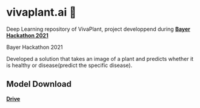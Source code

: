 # vivaplant.ai 🌱
Deep Learning repository of VivaPlant, project developpend during [**Bayer Hackathon 2021**](https://www.bayerhackathon.com)

Bayer Hackathon 2021

Developed a solution that takes an image of a plant and predicts whether it is healthy or disease(predict the specific disease).

## Model Download 

[**Drive**](https://drive.google.com/file/d/1yQ-lWdRHvneYvAGrEQs2qNCBt9N9CdFe/view)
